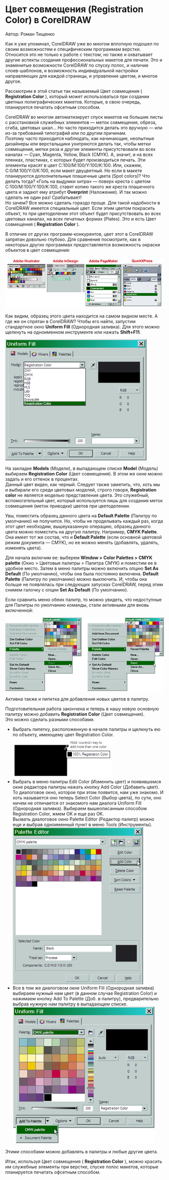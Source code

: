 # Цвет совмещения (Registration Color) в CorelDRAW

Автор: Роман Тищенко

Как я уже упоминал, CorelDRAW уже во многом вплотную подошел по своим возможностям к специфическим программам верстки. Относится это не только к работе с текстом, но также и охватывает другие аспекты создания профессиональных макетов для печати. Это и знаменитые возможности CorelDRAW по спуску полос, и наличие слоев-шаблонов, и возможность индивидуальной настройки направляющих для каждой страницы, и управление цветом, и многое другое.

Рассмотрим в этой статье так называемый Цвет совмещения ( **Registration Color** ), который может использоваться при создании цветных полиграфических макетов. Которые, в свою очередь, планируется печатать офсетным способом.

CorelDRAW во многом автоматизирует спуск макетов на большие листы с расстановкой служебных элементов — меток совмещения, обреза, сгиба, цветовых шкал... Но часто приходится делать это вручную — или из-за требований типографий или по другим причинам.  
Поэтому часто приходится наблюдать, как начинающие, неопытные дизайнеры или верстальщики ухитряются делать так, чтобы метки совмещения, метки реза и другие элементы присутствовали во всех каналах — Cyan, Magenta, Yellow, Black (CMYK). А, значит, и на всех пленках, пластинах, с которых будет производиться печать. Эти элементы красят в цвет C:100/M:100/Y:100/K:100\. Или, скажем, C:0/M:100/Y:0/K:100, если макет двуцветный. Но если в макете планируются дополнительные плашечные цвета (Spot colors)? Что делать тогда? «Голь на выдумки хитра» — поверх креста с цветом C:100/M:100/Y:100/K:100, ставят копию такого же креста плашечного цвета и задают ему атрибут **Overprint** (Наложение). И так можно сделать не один раз! Срабатывает!  
Но зачем? Все можно сделать гораздо проще. Для такой надобности в CorelDRAW имеется специальный цвет. Если этим цветом покрасить объект, то при цветоделении этот объект будет присутствовать во всех цветовых каналах, на всех печатных формах (Plates). Это и есть Цвет совмещения ( **Registration Color** ).

В отличие от других программ-конкурентов, цвет этот в CorelDRAW запрятан довольно глубоко. Для сравнения посмотрите, как в некоторых других программах предоставляется возможность окраски объектов в цвет совмещения:

![Цвет совмещения (Registration Color) в CorelDRAW](./e04220ab-bc5d-43f7-b523-1d91f0fc6da3.png)

Как видим, образец этого цвета находится на самом видном месте. А где же он спрятан в CorelDRAW? Чтобы его найти, запустим стандартное окно **Uniform Fill** (Однородная заливка). Для этого можно щелкнуть на одноименном инструменте или нажать **Shift+F11**.

![Цвет совмещения (Registration Color) в CorelDRAW](./e586f5a0-905b-4e0b-90d3-7012cf98eaf9.png)

На закладке **Models** (Модели), в выпадающем списке **Model** (Модель) выбираем **Registration Color** (Цвет совмещения). В этом же окне можно задать и его оттенок в процентах.  
Данный цвет виден, как черный. Следует также заметить, что, хоть мы и выбирали его среди цветовых моделей, строго говоря, **Registration color** не является моделью представления цвета. Это служебный, вспомогательный цвет, который используется лишь для создания меток совмещения (меток приводки) цветов при цветоделении.

Увы, поместить образец данного цвета на **Default Palette** (Палитру по умолчанию) не получится. Но, чтобы не проделывать каждый раз, когда этот цвет необходим, вышеуказанную операцию, образец данного цвета можно поместить на другую палитру. Например, **CMYK Palette**. Она имеет тот же состав, что и **Default Palette** (если основной цветовой режим документа — CMYK), но ее можно менять (добавлять, удалять, изменять цвета).

Для начала включим ее: выберем **Window > Color Palettes > CMYK palette** (Окно > Цветовые палитры > Палитра CMYK) и поместим ее в удобное место. Затем в меню палитры можно включить опцию **Set As Default** (По умолчанию), чтобы она была постоянно включена. **Default Palette** (Палитру по умолчанию) можно выключить. И, чтобы она больше не появлялась при следующих запусках CorelDRAW, перед этим снимем галочку с опции **Set As Default** (По умолчанию).

Если сравнить меню обеих палитр, то можно увидеть, что недоступные для Палитры по умолчанию команды, стали активными для вновь включенной:

![Цвет совмещения (Registration Color) в CorelDRAW](./e1a9fd80-b62f-43aa-bd2a-1a75bb32ea0b.png)

Активна также и пипетка для добавления новых цветов в палитру.

Подготовительная работа закончена и теперь в нашу новую основную палитру можно добавить **Registration Color** (Цвет совмещения).  
Это можно сделать разными способами.

*   Выбрать пипетку, расположенную в начале палитры и щелкнуть ею по объекту, имеющему цвет Registration Color.  
    ![Цвет совмещения (Registration Color) в CorelDRAW](./a2b38d2d-bdf0-4b43-ae65-0ac1651f9570.png)
*   Выбрать в меню палитры Edit Color (Изменить цвет) и появившемся окне редактора палитры нажать кнопку Add Color (Добавить цвет). То диалоговое окно, которое при этом появится, нам уже знакомо. И хоть называется оно теперь Select Color (Выбор цвета), по сути, оно ничем не отличается от знакомого нам диалога Uniform Fill (Однородная заливка). Выбираем вышеописанным способом Registration Color, жмем OK и еще раз OK.  
    Вызвать диалоговое окно Palette Editor (Редактор палитр) можно еще и выбрав одноименный пункт в меню Tools (Инструменты).  
    ![Цвет совмещения (Registration Color) в CorelDRAW](./436254d6-305d-4ca0-a967-ab106d322101.png)
*   Все в том же диалоговом окне Uniform Fill (Однородная заливка) выбираем нужный нам цвет (в данном случае Registration Color) и нажимаем кнопку Add To Palette (Доб. в палитру), предварительно выбрав нужную нам палитру в выпадающем списке.  
    ![Цвет совмещения (Registration Color) в CorelDRAW](./da5d0eed-ddec-449e-a97c-9e8c2f5c174a.png)

Этими способами можно добавлять в палитры и любые другие цвета.

Итак, используя Цвет совмещения ( **Registration Color** ), можно красить им служебные элементы при верстке, спуске полос макетов, которые планируется печатать офсетным способом.
